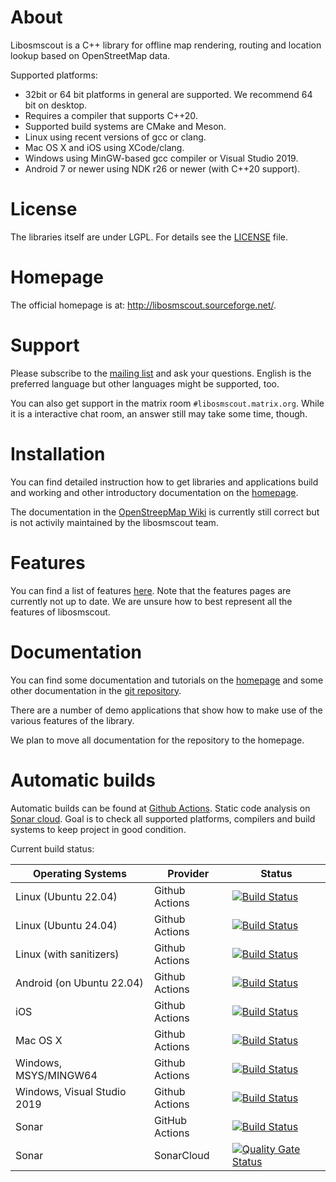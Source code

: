 # About

Libosmscout is a C++ library for offline map rendering, routing and location lookup
based on OpenStreetMap data.

Supported platforms:
* 32bit or 64 bit platforms in general are supported. We recommend 64 bit on desktop.
* Requires a compiler that supports C++20.
* Supported build systems are CMake and Meson.
* Linux using recent versions of gcc or clang.
* Mac OS X and iOS using XCode/clang.
* Windows using MinGW-based gcc compiler or Visual Studio 2019.
* Android 7 or newer using NDK r26 or newer (with C++20 support).

# License

The libraries itself are under LGPL. For details see the [LICENSE](/LICENSE) file.

# Homepage

The official homepage is at: http://libosmscout.sourceforge.net/.

# Support

Please subscribe to the [mailing list](https://sourceforge.net/p/libosmscout/mailman/libosmscout-development/)
and ask your questions. English is the preferred language but other languages might be supported,
too.

You can also get support in the matrix room `#libosmscout.matrix.org`. While
it is a interactive chat room, an answer still may take some
time, though.


# Installation

You can find detailed instruction how to get libraries and applications
build and working and other introductory documentation on the
[homepage](http://libosmscout.sourceforge.net/documentation/).

The documentation in the [OpenStreepMap Wiki](http://wiki.openstreetmap.org/wiki/Libosmscout)
is currently still correct but is not activily maintained by the
libosmscout team.

# Features

You can find a list of features [here](http://libosmscout.sourceforge.net/features/).
Note that the features pages are currently not up to date. We are unsure how to
best represent all the features of libosmscout.

# Documentation

You can find some documentation and tutorials on the [homepage](http://libosmscout.sourceforge.net)
and some other documentation in the [git repository](/Documentation/).

There are a number of demo applications that show how to make use of the various
features of the library.

We plan to move all documentation for the repository to the homepage.

# Automatic builds

Automatic builds can be found at [Github Actions](https://github.com/Framstag/libosmscout/actions).
Static code analysis on [Sonar cloud](https://sonarcloud.io/dashboard?id=Framstag_libosmscout).
Goal is to check all supported platforms, compilers and build systems to keep project in good condition.

Current build status:

| Operating Systems           | Provider                    | Status                                                                                                                                                                                                                      |
|-----------------------------|-----------------------------|-----------------------------------------------------------------------------------------------------------------------------------------------------------------------------------------------------------------------------|
| Linux (Ubuntu 22.04)        | Github Actions              | [![Build Status](https://github.com/Framstag/libosmscout/actions/workflows/build_and%20test_on_ubuntu_22_04.yml/badge.svg)](https://github.com/Framstag/libosmscout/actions/workflows/build_and%20test_on_ubuntu_22_04.yml) |
| Linux (Ubuntu 24.04)        | Github Actions              | [![Build Status](https://github.com/Framstag/libosmscout/actions/workflows/build_and%20test_on_ubuntu_24_04.yml/badge.svg)](https://github.com/Framstag/libosmscout/actions/workflows/build_and%20test_on_ubuntu_24_04.yml) |
| Linux (with sanitizers)     | Github Actions              | [![Build Status](https://github.com/Framstag/libosmscout/actions/workflows/sanitize_on_ubuntu_22_04.yml/badge.svg)](https://github.com/Framstag/libosmscout/actions/workflows/sanitize_on_ubuntu_22_04.yml)                 |
| Android (on Ubuntu 22.04)   | Github Actions              | [![Build Status](https://github.com/Framstag/libosmscout/actions/workflows/build_on_ubuntu_22_04_qt_android.yml/badge.svg)](https://github.com/Framstag/libosmscout/actions/workflows/build_on_ubuntu_22_04_qt_android.yml) |
| iOS                         | Github Actions              | [![Build Status](https://github.com/Framstag/libosmscout/actions/workflows/build_and%20test_on_ios.yml/badge.svg)](https://github.com/Framstag/libosmscout/actions/workflows/build_and%20test_on_ios.yml)                   |
| Mac OS X                    | Github Actions              | [![Build Status](https://github.com/Framstag/libosmscout/actions/workflows/build_and%20test_on_osx.yml/badge.svg)](https://github.com/Framstag/libosmscout/actions/workflows/build_and%20test_on_osx.yml)                   |
| Windows, MSYS/MINGW64       | Github Actions              | [![Build Status](https://github.com/Framstag/libosmscout/actions/workflows/build_and%20test_on_msys.yml/badge.svg)](https://github.com/Framstag/libosmscout/actions/workflows/build_and%20test_on_msys.yml)                 |
| Windows, Visual Studio 2019 | Github Actions              | [![Build Status](https://github.com/Framstag/libosmscout/actions/workflows/build_and%20test_on_vs2019.yml/badge.svg)](https://github.com/Framstag/libosmscout/actions/workflows/build_and%20test_on_vs2019.yml)             |
| Sonar                       | GitHub Actions| [![Build Status](https://github.com/Framstag/libosmscout/actions/workflows/sonar.yml/badge.svg)](https://github.com/Framstag/libosmscout/actions/workflows/sonar.yml)                                                       |
| Sonar                       | SonarCloud | [![Quality Gate Status](https://sonarcloud.io/api/project_badges/measure?project=Framstag_libosmscout&metric=alert_status)](https://sonarcloud.io/summary/new_code?id=Framstag_libosmscout)                                 |
